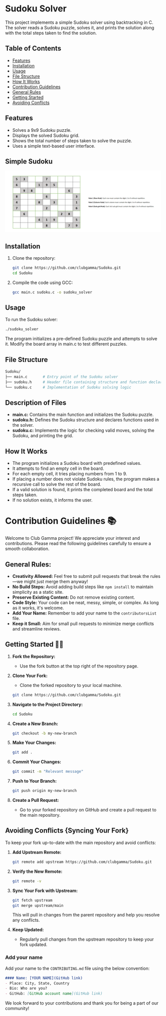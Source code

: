 # Sudoku Solver

This project implements a simple Sudoku solver using backtracking in C. The solver reads a Sudoku puzzle, solves it, and prints the solution along with the total steps taken to find the solution.

## Table of Contents

- [Features](#features)
- [Installation](#installation)
- [Usage](#usage)
- [File Structure](#file-structure)
- [How It Works](#how-it-works)
- [Contribution Guidelines](#contribution-guidelines-)
- [General Rules](#general-rules)
- [Getting Started](#getting-started-)
- [Avoiding Conflicts](#avoiding-conflicts-syncing-your-fork)

## Features

- Solves a 9x9 Sudoku puzzle.
- Displays the solved Sudoku grid.
- Shows the total number of steps taken to solve the puzzle.
- Uses a simple text-based user interface.

## Simple Sudoku
![example](./EXAMPLE/SIMPLE_SUDOKU.png)

## Installation

1. Clone the repository:
   ```bash
   git clone https://github.com/clubgamma/Sudoku.git
   cd Sudoku

2. Compile the code using GCC:
   ```bash
   gcc main.c sudoku.c -o sudoku_solver

## Usage
To run the Sudoku solver:
   ```bash
   ./sudoku_solver
  ```


The program initializes a pre-defined Sudoku puzzle and attempts to solve it. Modify the board array in main.c to test different puzzles.

## File Structure
   ```bash
   Sudoku/
   ├── main.c       # Entry point of the Sudoku solver
   ├── sudoku.h     # Header file containing structure and function declarations
   └── sudoku.c     # Implementation of Sudoku solving logic
  ```

## Description of Files
- **main.c:** Contains the main function and initializes the Sudoku puzzle.
- **sudoku.h:** Defines the Sudoku structure and declares functions used in the solver.
- **sudoku.c:** Implements the logic for checking valid moves, solving the Sudoku, and printing the grid.

## How It Works
- The program initializes a Sudoku board with predefined values.
- It attempts to find an empty cell in the board.
- For each empty cell, it tries placing numbers from 1 to 9.
- If placing a number does not violate Sudoku rules, the program makes a recursive call to solve the rest of the board.
- If a valid solution is found, it prints the completed board and the total steps taken.
- If no solution exists, it informs the user.

# Contribution Guidelines 📚

Welcome to Club Gamma project! We appreciate your interest and contributions. Please read the following guidelines carefully to ensure a smooth collaboration.

## General Rules:

- **Creativity Allowed:** Feel free to submit pull requests that break the rules—we might just merge them anyway!
- **No Build Steps:** Avoid adding build steps like `npm install` to maintain simplicity as a static site.
- **Preserve Existing Content:** Do not remove existing content.
- **Code Style:** Your code can be neat, messy, simple, or complex. As long as it works, it's welcome.
- **Add Your Name:** Remember to add your name to the `contributorsList` file.
- **Keep it Small:** Aim for small pull requests to minimize merge conflicts and streamline reviews.

## Getting Started 🤗🚀

1. **Fork the Repository:**
   - Use the fork button at the top right of the repository page.

2. **Clone Your Fork:**
   - Clone the forked repository to your local machine.

   ```bash
   git clone https://github.com/clubgamma/Sudoku.git
   ```

3. **Navigate to the Project Directory:**

   ```bash
   cd Sudoku
   ```

4. **Create a New Branch:**

   ```bash
   git checkout -b my-new-branch
   ```

5. **Make Your Changes:**
  
   ```bash
   git add .
   ```

6. **Commit Your Changes:**

   ```bash
   git commit -m "Relevant message"
   ```

7. **Push to Your Branch:**

   ```bash
   git push origin my-new-branch
   ```

8. **Create a Pull Request:**
   - Go to your forked repository on GitHub and create a pull request to the main repository.

## Avoiding Conflicts {Syncing Your Fork}

To keep your fork up-to-date with the main repository and avoid conflicts:

1. **Add Upstream Remote:**

   ```bash
   git remote add upstream https://github.com/clubgamma/Sudoku.git
   ```

2. **Verify the New Remote:**

   ```bash
   git remote -v
   ```

3. **Sync Your Fork with Upstream:**

   ```bash
   git fetch upstream
   git merge upstream/main
   ```

   This will pull in changes from the parent repository and help you resolve any conflicts.

4. **Keep Updated:**
   - Regularly pull changes from the upstream repository to keep your fork updated.


###  Add your name
Add your name to the `CONTRIBUTING.md` file using the below convention:

```markdown
#### Name: [YOUR NAME](GitHub link)
- Place: City, State, Country
- Bio: Who are you?
- GitHub: [GitHub account name](GitHub link)
```

We look forward to your contributions and thank you for being a part of our community!
  
